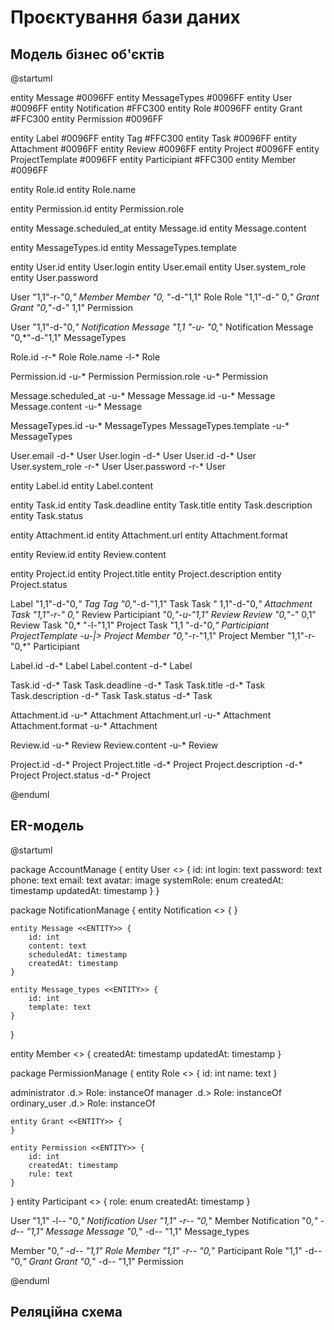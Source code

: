 # Проєктування бази даних

## Модель бізнес об'єктів

@startuml

entity Message #0096FF
entity MessageTypes #0096FF
entity User #0096FF
entity Notification #FFC300
entity Role #0096FF
entity Grant #FFC300
entity Permission #0096FF

entity Label #0096FF
entity Tag #FFC300
entity Task #0096FF
entity Attachment #0096FF
entity Review #0096FF
entity Project #0096FF
entity ProjectTemplate #0096FF
entity Participiant #FFC300
entity Member #0096FF

entity Role.id
entity Role.name

entity Permission.id
entity Permission.role

entity Message.scheduled_at
entity Message.id
entity Message.content

entity MessageTypes.id
entity MessageTypes.template

entity User.id
entity User.login
entity User.email
entity User.system_role
entity User.password

User "1,1"-r-"0,*" Member
Member "0,*    "-d-"1,1" Role
Role "1,1"-d-"     0,*"  Grant
Grant "0,*"-d-"       1,1" Permission

User "1,1"-d-"0,*" Notification
Message "1,1   "-u- "0,*" Notification
Message "0,*"-d-"1,1"  MessageTypes

Role.id -r-* Role
Role.name -l-* Role

Permission.id -u-* Permission
Permission.role -u-* Permission

Message.scheduled_at -u-* Message
Message.id -u-* Message
Message.content -u-* Message

MessageTypes.id -u-* MessageTypes
MessageTypes.template -u-* MessageTypes

User.email -d-* User
User.login -d-* User
User.id -d-* User
User.system_role -r-* User
User.password -r-* User


entity Label.id
entity Label.content

entity Task.id
entity Task.deadline
entity Task.title
entity Task.description
entity Task.status

entity Attachment.id
entity Attachment.url
entity Attachment.format

entity Review.id
entity Review.content

entity Project.id
entity Project.title
entity Project.description
entity Project.status

Label "1,1"-d-"0,*" Tag
Tag "0,*"-d-"1,1" Task
Task "       1,1"-d-"0,*" Attachment
Task "1,1"-r-"       0,*" Review
Participiant "0,*"-u-"1,1" Review
Review "0,*"-"   0,1" Review
Task "0,*    "-l-"1,1" Project
Task "1,1 "-d-"0,*" Participiant
ProjectTemplate -u-|> Project
Member "0,*"-r-"1,1" Project
Member "1,1"-r-"0,*" Participiant

Label.id -d-* Label
Label.content -d-* Label

Task.id -d-* Task
Task.deadline -d-* Task
Task.title -d-* Task
Task.description -d-* Task
Task.status -d-* Task

Attachment.id -u-* Attachment
Attachment.url -u-* Attachment
Attachment.format -u-* Attachment

Review.id -u-* Review
Review.content -u-* Review

Project.id -d-* Project
Project.title -d-* Project
Project.description -d-* Project
Project.status -d-* Project

@enduml

## ER-модель

@startuml

package AccountManage {
    entity User <<ENTITY>> { 
              id: int
              login: text
              password: text
              phone: text
              email: text
              avatar: image
              systemRole: enum
              createdAt: timestamp
              updatedAt: timestamp 
    }
}

package NotificationManage {
    entity Notification <<ENTITY>> {
    }

    entity Message <<ENTITY>> {
        id: int
        content: text
        scheduledAt: timestamp
        createdAt: timestamp
    }

    entity Message_types <<ENTITY>> {
        id: int
        template: text
    }
}

entity Member <<ENTITY>> {
    createdAt: timestamp
    updatedAt: timestamp
}

package PermissionManage {
    entity Role <<ENTITY>> {
        id: int
        name: text
    }

administrator .d.> Role: instanceOf
manager .d.> Role: instanceOf
ordinary_user .d.> Role: instanceOf

    entity Grant <<ENTITY>> {
    }

    entity Permission <<ENTITY>> {
        id: int
        createdAt: timestamp
        rule: text
    }
}
entity Participant <<ENTITY>> {
    role: enum
    createdAt: timestamp
}

User "1,1" -l-- "0,*" Notification
User "1,1" -r-- "0,*" Member
Notification "0,*" -d-- "1,1" Message
Message "0,*" -d-- "1,1" Message_types

Member "0,*" -d-- "1,1" Role
Member "1,1" -r-- "0,*" Participant
Role "1,1" -d-- "0,*"  Grant
Grant "0,*" -d-- "1,1" Permission

@enduml

## Реляційна схема

